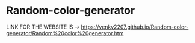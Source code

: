 # Random-color-generator

LINK FOR THE WEBSITE IS -> https://venky2207.github.io/Random-color-generator/Random%20color%20generator.htm
